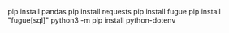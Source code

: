 pip install pandas
pip install requests
pip install fugue
pip install "fugue[sql]"
python3 -m pip install python-dotenv
